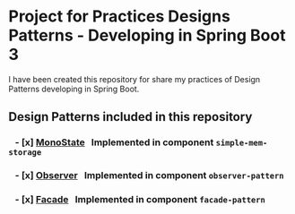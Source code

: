 # Project for Practices Designs Patterns - Developing in Spring Boot 3
I have been created this repository for share my practices of Design Patterns developing in Spring Boot.  

## Design Patterns included in this repository
### &nbsp;&nbsp;&nbsp;- [x] [MonoState](https://github.com/robinmorin/design-patterns-spring-boot/tree/main/simple-mem-storage "Implemented in component `simple-mem-storage`") &nbsp; Implemented in component `simple-mem-storage`
### &nbsp;&nbsp;&nbsp;- [x] [Observer](https://github.com/robinmorin/design-patterns-spring-boot/tree/main/observer-pattern "Implemented in component `observer-pattern`") &nbsp; Implemented in component `observer-pattern`
### &nbsp;&nbsp;&nbsp;- [x] [Facade](https://github.com/robinmorin/design-patterns-spring-boot/tree/main/facade-pattern "Implemented in component `facade-pattern`") &nbsp; Implemented in component `facade-pattern`
